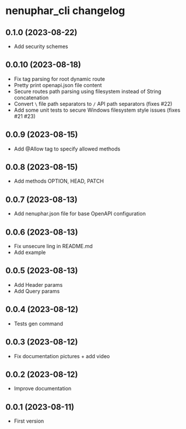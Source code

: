 # nenuphar_cli changelog

## 0.1.0 (2023-08-22)

* Add security schemes

## 0.0.10 (2023-08-18)

* Fix tag parsing for root dynamic route
* Pretty print openapi.json file content
* Secure routes path parsing using filesystem instead of String concatenation
* Convert `\` file path separators to `/` API path separators (fixes #22)
* Add some unit tests to secure Windows filesystem style issues (fixes #21 #23)

## 0.0.9 (2023-08-15)

* Add @Allow tag to specify allowed methods

## 0.0.8 (2023-08-15)

* Add methods OPTION, HEAD, PATCH

## 0.0.7 (2023-08-13)

* Add nenuphar.json file for base OpenAPI configuration

## 0.0.6 (2023-08-13)

* Fix unsecure ling in README.md
* Add example

## 0.0.5 (2023-08-13)

* Add Header params
* Add Query params

## 0.0.4 (2023-08-12)

* Tests gen command

## 0.0.3 (2023-08-12)

* Fix documentation pictures + add video

## 0.0.2 (2023-08-12)

* Improve documentation

## 0.0.1 (2023-08-11)

* First version